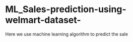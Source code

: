 # ML_Sales-prediction-using-welmart-dataset-
Here we use machine learning algorithm to predict the sale
